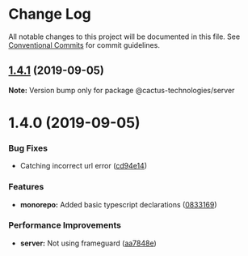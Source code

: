 # Change Log

All notable changes to this project will be documented in this file.
See [Conventional Commits](https://conventionalcommits.org) for commit guidelines.

## [1.4.1](https://github.com/CactusTechnologies/cactus-utils/compare/@cactus-technologies/server@1.4.0...@cactus-technologies/server@1.4.1) (2019-09-05)

**Note:** Version bump only for package @cactus-technologies/server

# 1.4.0 (2019-09-05)

### Bug Fixes

- Catching incorrect url error ([cd94e14](https://github.com/CactusTechnologies/cactus-utils/commit/cd94e14))

### Features

- **monorepo:** Added basic typescript declarations ([0833169](https://github.com/CactusTechnologies/cactus-utils/commit/0833169))

### Performance Improvements

- **server:** Not using frameguard ([aa7848e](https://github.com/CactusTechnologies/cactus-utils/commit/aa7848e))
